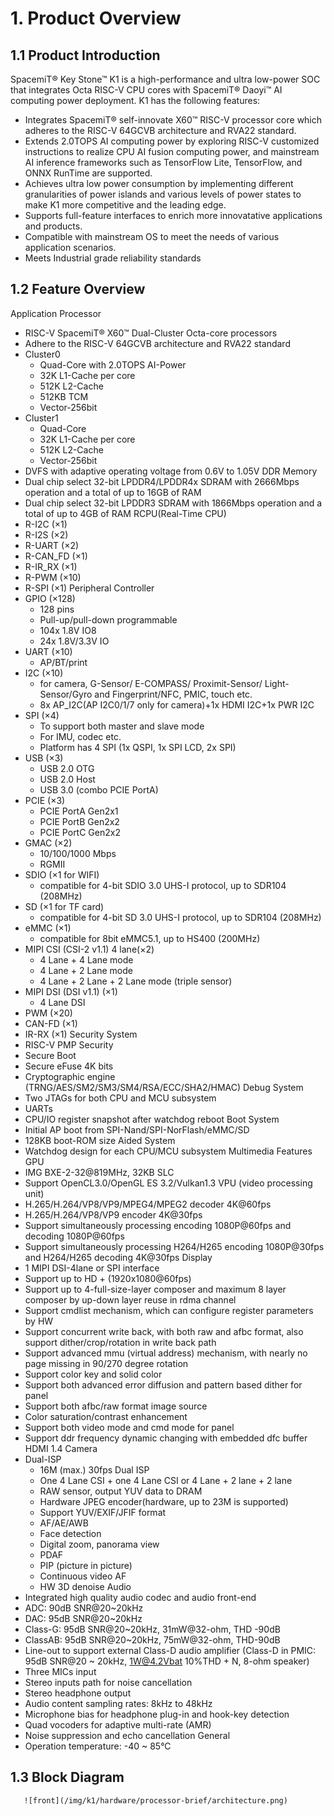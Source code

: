 # 1. Product Overview


## 1.1 Product Introduction
SpacemiT® Key Stone™ K1 is a high-performance and ultra low-power SOC that integrates Octa RISC-V CPU cores with SpacemiT® Daoyi™ AI computing power deployment. K1 has the following features:
- Integrates SpacemiT® self-innovate X60™ RISC-V processor core which adheres to the RISC-V 64GCVB architecture and RVA22 standard.
- Extends 2.0TOPS AI computing power by exploring RISC-V customized instructions to realize CPU AI fusion computing power, and mainstream AI inference frameworks such as TensorFlow Lite, TensorFlow, and ONNX RunTime are supported.
- Achieves ultra low power consumption by implementing different granularities of power islands and various levels of power states to make K1 more competitive and the leading edge.
- Supports full-feature interfaces to enrich more innovatative applications and products.
- Compatible with mainstream OS to meet the needs of various application scenarios.
- Meets Industrial grade reliability standards
## 1.2 Feature Overview
Application Processor
- RISC-V SpacemiT® X60™ Dual-Cluster Octa-core processors
- Adhere to the RISC-V 64GCVB architecture and RVA22 standard
- Cluster0
    - Quad-Core with 2.0TOPS AI-Power
    - 32K L1-Cache per core
    - 512K L2-Cache
    - 512KB TCM
    - Vector-256bit
- Cluster1
    - Quad-Core
    - 32K L1-Cache per core
    - 512K L2-Cache
    - Vector-256bit
- DVFS with adaptive operating voltage from 0.6V to 1.05V
DDR Memory
- Dual chip select 32-bit LPDDR4/LPDDR4x SDRAM with 2666Mbps operation and a total of up to 16GB of RAM
- Dual chip select 32-bit LPDDR3 SDRAM with 1866Mbps operation and a total of up to 4GB of RAM
RCPU(Real-Time CPU)
- R-I2C (×1)
- R-I2S (×2)
- R-UART (×2)
- R-CAN_FD (×1)
- R-IR_RX (×1)
- R-PWM (×10)
- R-SPI (×1)
Peripheral Controller
- GPIO (×128)
    - 128 pins
    - Pull-up/pull-down programmable
    - 104x 1.8V IO8
    - 24x 1.8V/3.3V IO
- UART (×10)
    - AP/BT/print
- I2C (×10)
    - for camera, G-Sensor/ E-COMPASS/ Proximit-Sensor/ Light-Sensor/Gyro and Fingerprint/NFC, PMIC, touch etc.
    - 8x AP_I2C(AP I2C0/1/7 only for camera)+1x HDMI I2C+1x PWR I2C
- SPI (×4)
    - To support both master and slave mode
    - For IMU, codec etc.
    - Platform has 4 SPI (1x QSPI, 1x SPI LCD, 2x SPI)
- USB (×3)
    - USB 2.0 OTG
    - USB 2.0 Host
    - USB 3.0 (combo PCIE PortA)
- PCIE (×3)
    - PCIE PortA Gen2x1
    - PCIE PortB Gen2x2
    - PCIE PortC Gen2x2
- GMAC (×2)
    - 10/100/1000 Mbps
    - RGMII
- SDIO (×1 for WIFI)
    - compatible for 4-bit SDIO 3.0 UHS-I protocol, up to SDR104 (208MHz)
- SD (×1 for TF card)
    - compatible for 4-bit SD 3.0 UHS-I protocol, up to SDR104 (208MHz)
- eMMC (×1)
    - compatible for 8bit eMMC5.1, up to HS400 (200MHz)
- MIPI CSI (CSI-2 v1.1) 4 lane(×2)
    - 4 Lane + 4 Lane mode
    - 4 Lane + 2 Lane mode
    - 4 Lane + 2 Lane + 2 Lane mode (triple sensor)
- MIPI DSI (DSI v1.1) (×1)
    - 4 Lane DSI
- PWM (×20)
- CAN-FD (×1)
- IR-RX (×1)
Security System
- RISC-V PMP Security
- Secure Boot
- Secure eFuse 4K bits
- Cryptographic engine (TRNG/AES/SM2/SM3/SM4/RSA/ECC/SHA2/HMAC)
Debug System
- Two JTAGs for both CPU and MCU subsystem
- UARTs
- CPU/IO register snapshot after watchdog reboot
Boot System
- Initial AP boot from SPI-Nand/SPI-NorFlash/eMMC/SD
- 128KB boot-ROM size
Aided System
- Watchdog design for each CPU/MCU subsystem
Multimedia Features
GPU
- IMG BXE-2-32@819MHz, 32KB SLC
- Support OpenCL3.0/OpenGL ES 3.2/Vulkan1.3
VPU (video processing unit)
- H.265/H.264/VP8/VP9/MPEG4/MPEG2 decoder 4K@60fps
- H.265/H.264/VP8/VP9 encoder 4K@30fps
- Support simultaneously processing encoding 1080P@60fps and decoding 1080P@60fps
- Support simultaneously processing H264/H265 encoding 1080P@30fps and H264/H265 decoding 4K@30fps
Display
- 1 MIPI DSI-4lane or SPI interface
- Support up to HD + (1920x1080@60fps)
- Support up to 4-full-size-layer composer and maximum 8 layer composer by up-down layer reuse in rdma channel
- Support cmdlist mechanism, which can configure register parameters by HW
- Support concurrent write back, with both raw and afbc format, also support dither/crop/rotation in write back path
- Support advanced mmu (virtual address) mechanism, with nearly no page missing in 90/270 degree rotation
- Support color key and solid color
- Support both advanced error diffusion and pattern based dither for panel
- Support both afbc/raw format image source
- Color saturation/contrast enhancement
- Support both video mode and cmd mode for panel
- Support ddr frequency dynamic changing with embedded dfc buffer
HDMI 1.4
Camera
- Dual-ISP
    - 16M (max.) 30fps Dual ISP
    - One 4 Lane CSI + one 4 Lane CSI or 4 Lane + 2 lane + 2 lane
    - RAW sensor, output YUV data to DRAM
    - Hardware JPEG encoder(hardware, up to 23M is supported)
    - Support YUV/EXIF/JFIF format
    - AF/AE/AWB
    - Face detection
    - Digital zoom, panorama view
    - PDAF
    - PIP (picture in picture)
    - Continuous video AF
    - HW 3D denoise
Audio
- Integrated high quality audio codec and audio front-end
- ADC: 90dB SNR@20~20kHz
- DAC: 95dB SNR@20~20kHz
- Class-G: 95dB SNR@20~20kHz, 31mW@32-ohm, THD -90dB
- ClassAB: 95dB SNR@20~20kHz, 75mW@32-ohm, THD-90dB
- Line-out to support external Class-D audio amplifier (Class-D in PMIC: 95dB SNR@20 ~ 20kHz, 1W@4.2Vbat 10%THD + N, 8-ohm speaker)
- Three MICs input
- Stereo inputs path for noise cancellation
- Stereo headphone output
- Audio content sampling rates: 8kHz to 48kHz
- Microphone bias for headphone plug-in and hook-key detection
- Quad vocoders for adaptive multi-rate (AMR)
- Noise suppression and echo cancellation
General
- Operation temperature: -40 ~ 85°C
## 1.3 Block Diagram

       ![front](/img/k1/hardware/processor-brief/architecture.png)